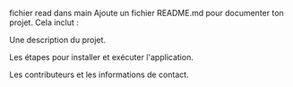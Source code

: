fichier read dans main
Ajoute un fichier README.md pour documenter ton projet. Cela inclut :

Une description du projet.

Les étapes pour installer et exécuter l'application.

Les contributeurs et les informations de contact.